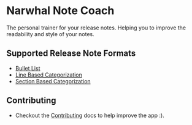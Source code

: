 # Narwhal Note Coach
The personal trainer for your release notes. Helping you to improve the readability and style of your notes.

## Supported Release Note Formats ##
* [Bullet List](docs/supported_formats/bullet_list.md)
* [Line Based Categorization](docs/supported_formats/line_category.md)
* [Section Based Categorization](docs/supported_formats/section_categories.md)

## Contributing ##
* Checkout the [Contributing](docs/contributing.md) docs to help improve the app :). 
